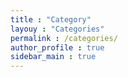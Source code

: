 ```yaml
---
title : "Category"
layouy : "Categories"
permalink : /categories/
author_profile : true
sidebar_main : true
---
```


